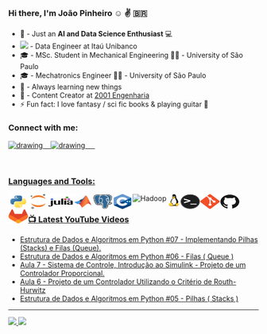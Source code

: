 ### Hi there, I'm João Pinheiro :relaxed: :v: <!---<span>&#x1f1e7;&#x1f1f7;</span> --> 🇧🇷
- :robot: - Just an **AI and Data Science Enthusiast** :computer:
- <img height="20" src="https://www.notion.so/image/https%3A%2F%2Fwww.itau.com.br%2Fcontent%2Fdam%2Fitau%2Fvarejo%2Flogo-itau-varejo-desktop.png?table=block&id=62aeacb2-75c7-4e0f-a5b3-402b6d32a5d7&spaceId=2dca56b8-4484-41ff-8fb1-6cfb82a4c524&width=250&userId=1c47c827-f8d2-4367-a367-09289628dd38&cache=v2" /> - Data Engineer at Itaú Unibanco
- :mortar_board: - MSc. Student in Mechanical Engineering :wrench::microscope: - University of São Paulo
- :mortar_board: - Mechatronics Engineer :wrench::microscope: - University of São Paulo
- 🌱 - Always learning new things
- :movie_camera: - Content Creator at [2001 Engenharia](https://www.youtube.com/2001Engenharia)
- ⚡ Fun fact: I love fantasy / sci fic books & playing guitar :guitar:

### Connect with me:
<!-- [<img align="left" alt="LinkedIn" width="30px" src="https://raw.githubusercontent.com/devicons/devicon/9f4f5cdb393299a81125eb5127929ea7bfe42889/icons/linkedin/linkedin-original.svg" />][linkedin]
[<img align="left" alt="YouTube" width="30px" src="https://trucao.com.br/wp-content/uploads/2018/07/youtube-logo.png" />][youtube]
[<img align="left" alt="web" width="30px" src="https://avatars.githubusercontent.com/u/64713379?s=200&v=4" />][website]
 -->
<a href="https://www.youtube.com/2001Engenharia"><img src="https://res.cloudinary.com/importdata/image/upload/v1595012354/yt_logo_jjgys4.png" alt="drawing" width="100"/>&nbsp;&nbsp;&nbsp;&nbsp;<a href="https://linkedin.com/in/joaomh/"><img src="https://res.cloudinary.com/importdata/image/upload/v1595012354/linkedin_t9qiwy.png" alt="drawing" width="100"/> &nbsp;&nbsp;&nbsp;&nbsp;

<br />

### Languages and Tools:
<img align="left" alt="Python" height="30" width="40" src="https://raw.githubusercontent.com/devicons/devicon/master/icons/python/python-original.svg" />
<img align="left" alt="Jupyter Notebook" height="30" width="40" src="https://raw.githubusercontent.com/devicons/devicon/9f4f5cdb393299a81125eb5127929ea7bfe42889/icons/jupyter/jupyter-original.svg" />
<!-- <img align="left" alt="R" height="30" width="40" src="https://raw.githubusercontent.com/devicons/devicon/9f4f5cdb393299a81125eb5127929ea7bfe42889/icons/r/r-original.svg" /> -->
<img align="left" alt="Julia" height="30" width="50" src="https://raw.githubusercontent.com/devicons/devicon/9f4f5cdb393299a81125eb5127929ea7bfe42889/icons/julia/julia-original-wordmark.svg" />
<img align="left" alt="MATLAB" height="30" width="40" src="https://raw.githubusercontent.com/devicons/devicon/9f4f5cdb393299a81125eb5127929ea7bfe42889/icons/matlab/matlab-original.svg" />
<img align="left" alt="Cpp" height="30" width="40" src="https://raw.githubusercontent.com/devicons/devicon/9f4f5cdb393299a81125eb5127929ea7bfe42889/icons/postgresql/postgresql-original.svg" />
<img align="left" alt="SQL" height="30" width="40" src="https://raw.githubusercontent.com/devicons/devicon/9f4f5cdb393299a81125eb5127929ea7bfe42889/icons/cplusplus/cplusplus-original.svg" />
<img align="left" alt="Hadoop" height="30" width="70" src="https://upload.wikimedia.org/wikipedia/commons/thumb/0/0e/Hadoop_logo.svg/664px-Hadoop_logo.svg.png" />
<!---
<img align="left" alt="TensorFlow" width="26px" src="https://raw.githubusercontent.com/github/explore/80688e429a7d4ef2fca1e82350fe8e3517d3494d/topics/tensorflow/tensorflow.png" />
<img align="left" alt="TensorFlow" width="26px" src="https://avatars0.githubusercontent.com/u/21003710?s=200&v=4" />
<img align="left" alt="scikit" width="26px" src="https://raw.githubusercontent.com/github/explore/80688e429a7d4ef2fca1e82350fe8e3517d3494d/topics/scikit-learn/scikit-learn.png" />
<img align="left" alt="ROS" width="26px" src="https://avatars3.githubusercontent.com/u/547448?s=200&v=4" />--->
<!-- <img align="left" alt="Visual Studio Code" height="30" width="40" src="https://raw.githubusercontent.com/devicons/devicon/9f4f5cdb393299a81125eb5127929ea7bfe42889/icons/vscode/vscode-original.svg" /> -->
<img align="left" alt="Linux" width="26px" src="https://raw.githubusercontent.com/devicons/devicon/9f4f5cdb393299a81125eb5127929ea7bfe42889/icons/linux/linux-original.svg" />
<img align="left" alt="Terminal" height="30" width="40"src="https://raw.githubusercontent.com/github/explore/80688e429a7d4ef2fca1e82350fe8e3517d3494d/topics/terminal/terminal.png" />
<!-- <img align="left" alt="Vim" height="30" width="40"src="https://raw.githubusercontent.com/devicons/devicon/9f4f5cdb393299a81125eb5127929ea7bfe42889/icons/vim/vim-plain.svg" /> -->
<img align="left" alt="Git" height="30" width="40" src="https://raw.githubusercontent.com/devicons/devicon/9f4f5cdb393299a81125eb5127929ea7bfe42889/icons/git/git-original.svg" />
<img align="left" alt="GitHub" height="30" width="40"src="https://raw.githubusercontent.com/devicons/devicon/9f4f5cdb393299a81125eb5127929ea7bfe42889/icons/github/github-original.svg" />
<img align="left" alt="GitLab" height="30" width="40"src="https://raw.githubusercontent.com/devicons/devicon/9f4f5cdb393299a81125eb5127929ea7bfe42889/icons/gitlab/gitlab-original.svg" />

<br />

### 📺 Latest YouTube Videos
<!-- YOUTUBE:START -->
- [Estrutura de Dados e Algoritmos em Python #07 - Implementando Pilhas (Stacks) e Filas (Queue).](https://www.youtube.com/watch?v=mx_ckrxUn8k)
- [Estrutura de Dados e Algoritmos em Python #06 - Filas ( Queue )](https://www.youtube.com/watch?v=QHxCdtSyK2s)
- [Aula 7 - Sistema de Controle, Introdução ao Simulink - Projeto de um Controlador Proporcional.](https://www.youtube.com/watch?v=knbf3Uc1XfE)
- [Aula 6 - Projeto de um Controlador Utilizando o Critério de Routh-Hurwitz](https://www.youtube.com/watch?v=LQ4BPl4XZXI)
- [Estrutura de Dados e Algoritmos em Python #05 - Pilhas ( Stacks )](https://www.youtube.com/watch?v=oeeKHeE5VjY)
<!-- YOUTUBE:END -->

---

<!-- ![Anurag's github stats](https://github-readme-stats.vercel.app/api?username=joaomh&?count_private=true)
[![Top Langs](https://github-readme-stats.vercel.app/api/top-langs/?username=joaomh&layout=compact)](https://github.com/anuraghazra/github-readme-stats) -->
 <div>
  <a href="https://github.com/joaomh">
  <img height="180em" src="https://github-readme-stats.vercel.app/api?username=joaomh&show_icons=true&theme=monokai&include_all_commits=true&count_private=true"/>
  <img height="180em" src="https://github-readme-stats.vercel.app/api/top-langs/?username=joaomh&layout=compact&langs_count=7&theme=monokai"/>
</div>
<!-- 
[website]: https://github.com/2001engenharia
[youtube]: https://www.youtube.com/2001Engenharia
[linkedin]: https://linkedin.com/in/joaomh -->

